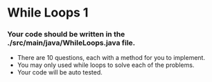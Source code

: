 # While Loops 1
### Your code should be written in the ./src/main/java/WhileLoops.java file. ###
* There are 10 questions, each with a method for you to implement. 
* You may only used while loops to solve each of the problems.
* Your code will be auto tested. 

